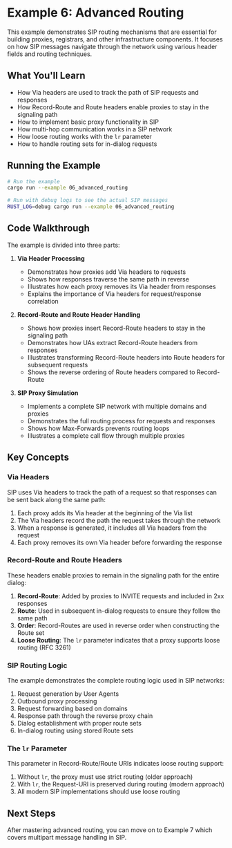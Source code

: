 # Example 6: Advanced Routing

This example demonstrates SIP routing mechanisms that are essential for building proxies, registrars, and other infrastructure components. It focuses on how SIP messages navigate through the network using various header fields and routing techniques.

## What You'll Learn

- How Via headers are used to track the path of SIP requests and responses
- How Record-Route and Route headers enable proxies to stay in the signaling path
- How to implement basic proxy functionality in SIP
- How multi-hop communication works in a SIP network
- How loose routing works with the `lr` parameter
- How to handle routing sets for in-dialog requests

## Running the Example

```bash
# Run the example
cargo run --example 06_advanced_routing

# Run with debug logs to see the actual SIP messages
RUST_LOG=debug cargo run --example 06_advanced_routing
```

## Code Walkthrough

The example is divided into three parts:

1. **Via Header Processing**
   - Demonstrates how proxies add Via headers to requests
   - Shows how responses traverse the same path in reverse
   - Illustrates how each proxy removes its Via header from responses
   - Explains the importance of Via headers for request/response correlation

2. **Record-Route and Route Header Handling**
   - Shows how proxies insert Record-Route headers to stay in the signaling path
   - Demonstrates how UAs extract Record-Route headers from responses
   - Illustrates transforming Record-Route headers into Route headers for subsequent requests
   - Shows the reverse ordering of Route headers compared to Record-Route

3. **SIP Proxy Simulation**
   - Implements a complete SIP network with multiple domains and proxies
   - Demonstrates the full routing process for requests and responses
   - Shows how Max-Forwards prevents routing loops
   - Illustrates a complete call flow through multiple proxies

## Key Concepts

### Via Headers

SIP uses Via headers to track the path of a request so that responses can be sent back along the same path:

1. Each proxy adds its Via header at the beginning of the Via list
2. The Via headers record the path the request takes through the network
3. When a response is generated, it includes all Via headers from the request
4. Each proxy removes its own Via header before forwarding the response

### Record-Route and Route Headers

These headers enable proxies to remain in the signaling path for the entire dialog:

1. **Record-Route**: Added by proxies to INVITE requests and included in 2xx responses
2. **Route**: Used in subsequent in-dialog requests to ensure they follow the same path
3. **Order**: Record-Routes are used in reverse order when constructing the Route set
4. **Loose Routing**: The `lr` parameter indicates that a proxy supports loose routing (RFC 3261)

### SIP Routing Logic

The example demonstrates the complete routing logic used in SIP networks:

1. Request generation by User Agents
2. Outbound proxy processing
3. Request forwarding based on domains
4. Response path through the reverse proxy chain
5. Dialog establishment with proper route sets
6. In-dialog routing using stored Route sets

### The `lr` Parameter

This parameter in Record-Route/Route URIs indicates loose routing support:

1. Without `lr`, the proxy must use strict routing (older approach)
2. With `lr`, the Request-URI is preserved during routing (modern approach)
3. All modern SIP implementations should use loose routing

## Next Steps

After mastering advanced routing, you can move on to Example 7 which covers multipart message handling in SIP. 